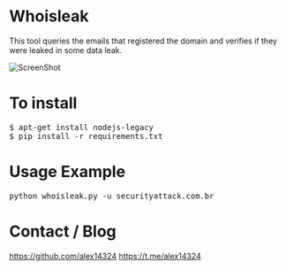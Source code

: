 # Whoisleak
This tool queries the emails that registered the domain and verifies if they were leaked in some data leak.

![ScreenShot](https://raw.githubusercontent.com/Warflop/Whoisleak/master/screenshot.png)

# To install

<pre>
$ apt-get install nodejs-legacy
$ pip install -r requirements.txt
</pre>

# Usage Example

<pre>
python whoisleak.py -u securityattack.com.br
</pre>

# Contact / Blog
https://github.com/alex14324
https://t.me/alex14324
